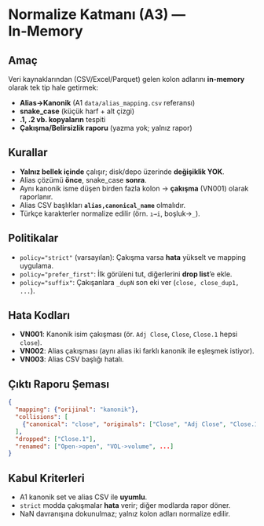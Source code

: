 # Normalize Katmanı (A3) — In‑Memory

## Amaç
Veri kaynaklarından (CSV/Excel/Parquet) gelen kolon adlarını **in‑memory** olarak tek tip hale getirmek:
- **Alias→Kanonik** (A1 `data/alias_mapping.csv` referansı)
- **snake_case** (küçük harf + alt çizgi)
- **.1, .2 vb. kopyaların** tespiti
- **Çakışma/Belirsizlik raporu** (yazma yok; yalnız rapor)

## Kurallar
- **Yalnız bellek içinde** çalışır; disk/depo üzerinde **değişiklik YOK**.
- Alias çözümü **önce**, snake_case **sonra**.
- Aynı kanonik isme düşen birden fazla kolon → **çakışma** (VN001) olarak raporlanır.
- Alias CSV başlıkları **`alias,canonical_name`** olmalıdır.
- Türkçe karakterler normalize edilir (örn. `ı→i`, boşluk→`_`).

## Politikalar
- `policy="strict"` (varsayılan): Çakışma varsa **hata** yükselt ve mapping uygulama.
- `policy="prefer_first"`: İlk görüleni tut, diğerlerini **drop list**’e ekle.
- `policy="suffix"`: Çakışanlara `_dupN` son eki ver (`close, close_dup1, ...`).

## Hata Kodları
- **VN001**: Kanonik isim çakışması (ör. `Adj Close`, `Close`, `Close.1` hepsi `close`).
- **VN002**: Alias çakışması (aynı alias iki farklı kanonik ile eşleşmek istiyor).
- **VN003**: Alias CSV başlığı hatalı.

## Çıktı Raporu Şeması
```json
{
  "mapping": {"orijinal": "kanonik"},
  "collisions": [
    {"canonical": "close", "originals": ["Close", "Adj Close", "Close.1"]}
  ],
  "dropped": ["Close.1"],
  "renamed": ["Open->open", "VOL->volume", ...]
}
```

## Kabul Kriterleri
- A1 kanonik set ve alias CSV ile **uyumlu**.
- `strict` modda çakışmalar **hata** verir; diğer modlarda rapor döner.
- NaN davranışına dokunulmaz; yalnız kolon adları normalize edilir.
